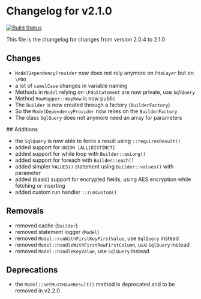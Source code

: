 # Changelog for v2.1.0
[![Build Status](https://travis-ci.org/chrisandchris/symfony-rowmapper.svg?branch=target%2F2.1.0)](https://travis-ci.org/chrisandchris/symfony-rowmapper)

This file is the changelog for changes from version 2.0.4 to 2.1.0

## Changes
* `ModelDependencyProvider` now does not rely anymore on `PdoLayer` but on `\PDO`
* a lot of `camelCase` changes in variable naming
* Methods in `Model` relying on `\PdoStatement` are now private, use `SqlQuery`
* Method `RowMapper::mapRow` is now public
* The `Builder` is now created through a factory (`BuilderFactory`)
* So the `ModelDependencyProvider` now relies on the `BuilderFactory`
* The class `SqlQuery` does not anymore need an array for parameters

## Additions
* the `SqlQuery` is now able to force a result using `::requiresResult()`
* added support for `UNION [ALL|DISTINCT]`
* added support for while loop with `Builder::asLong()`
* added support for foreach with `Builder::each()`
* added simpler `VALUES()` statement using `Builder::values()` with parameter
* added (basic) support for encrypted fields, using AES encryption while fetching or inserting
* added custom run handler `::runCustom()`

## Removals
* removed cache (`Builder`)
* removed statement logger (`Model`)
* removed `Model::runWithFirstKeyFirstValue`, use `SqlQuery` instead
* removed `Model::handleWithFirstRowFirstColumn`, use `SqlQuery` instead
* removed `Model::handleKeyValue`, use `SqlQuery` instead

## Deprecations
* the `Model::setMustHaveResult()` method is deprecated and to be removed in v2.2.0
